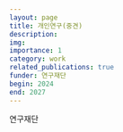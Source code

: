 ```yaml
---
layout: page
title: 개인연구(중견)
description:
img:
importance: 1
category: work
related_publications: true
funder: 연구재단
begin: 2024
end: 2027
---
```


연구재단
